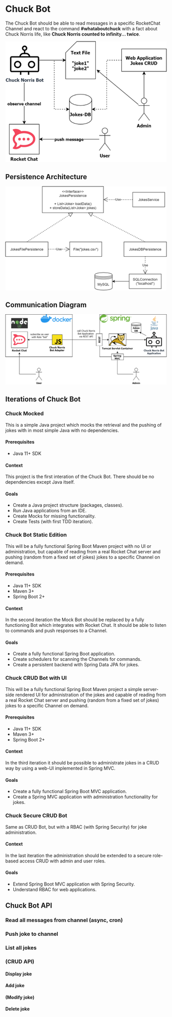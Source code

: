 # Chuck Bot
The Chuck Bot should be able to read messages in a specific RocketChat Channel and react to the command **#whataboutchuck** with a fact about Chuck Norris life, like **Chuck Norris counted to infinity... twice**.

![](docs/img/SEA_ChuckBot_Vision.png)

## Persistence Architecture

![](docs/img/SEA_ChuckBot_Architecture.png)

## Communication Diagram 

![](docs/img/SEA_ChuckBot_CommDiag.png)

## Iterations of Chuck Bot
### Chuck Mocked
This is a simple Java project which mocks the retrieval and the pushing of jokes with in most simple Java with no dependencies.

#### Prerequisites
* Java 11+ SDK

#### Context
This project is the first interation of the Chuck Bot. There should be no dependencies except Java itself.

#### Goals
* Create a Java project structure (packages, classes).
* Run Java applications from an IDE.
* Create Mocks for missing functionality.
* Create Tests (with first TDD iteration).

### Chuck Bot Static Edition
This will be a fully functional Spring Boot Maven project with no UI or administration, but capable of reading from a real Rocket Chat server and pushing (random from a fixed set of jokes) jokes to a specific Channel on demand.

#### Prerequisites
* Java 11+ SDK
* Maven 3+
* Spring Boot 2+

#### Context
In the second iteration the Mock Bot should be replaced by a fully functioning Bot which integrates with Rocket Chat. It should be able to listen to commands and push responses to a Channel.

#### Goals
* Create a fully functional Spring Boot application.
* Create schedulers for scanning the Channels for commands.
* Create a persistent backend with Spring Data JPA for jokes.

### Chuck CRUD Bot with UI
This will be a fully functional Spring Boot Maven project a simple server-side rendered UI for administration of the jokes and capable of reading from a real Rocket Chat server and pushing (random from a fixed set of jokes) jokes to a specific Channel on demand.

#### Prerequisites
* Java 11+ SDK
* Maven 3+
* Spring Boot 2+

#### Context
In the third iteration it should be possible to administrate jokes in a CRUD way by using a web-UI implemented in Spring MVC.

#### Goals
* Create a fully functional Spring Boot MVC application.
* Create a Spring MVC application with administration functionality for jokes.

### Chuck Secure CRUD Bot
Same as CRUD Bot, but with a RBAC (with Spring Security) for joke administration.

#### Context
In the last iteration the administration should be extended to a secure role-based access CRUD with admin and user roles.

#### Goals
* Extend Spring Boot MVC application with Spring Security.
* Understand RBAC for web applications.

## Chuck Bot API

### Read all messages from channel (async, cron)
### Push joke to channel
### List all jokes
### (CRUD API)
#### Display joke
#### Add joke
#### (Modify joke)
#### Delete joke